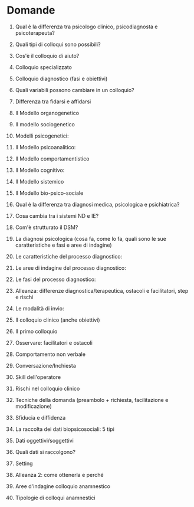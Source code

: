 # Domande

1. Qual è la differenza tra psicologo clinico, psicodiagnosta e psicoterapeuta?

2. Quali tipi di colloqui sono possibili?

3. Cos'è il colloquio di aiuto?

4. Colloquio specializzato

5. Colloquio diagnostico (fasi e obiettivi)

6. Quali variabili possono cambiare in un colloquio? 

7. Differenza tra fidarsi e affidarsi

8. Il Modello organogenetico

9. Il modello sociogenetico

10. Modelli psicogenetici:

11. Il Modello psicoanalitico:

12. Il Modello comportamentistico

13. Il Modello cognitivo:

14. Il Modello sistemico

15. Il Modello bio-psico-sociale

16. Qual è la differenza tra diagnosi medica, psicologica e psichiatrica?

17. Cosa cambia tra i sistemi ND e IE?

18. Com'è strutturato il DSM?

19. La diagnosi psicologica (cosa fa, come lo fa, quali sono le sue caratteristiche e fasi e aree di indagine)

20. Le caratteristiche del processo diagnostico:

21. Le aree di indagine del processo diagnostico:

22. Le fasi del processo diagnostico:

23. Alleanza: differenze diagnostica/terapeutica, ostacoli e facilitatori, step e rischi

24. Le modalità di invio:

25. Il colloquio clinico (anche obiettivi)

26. Il primo colloquio

27. Osservare: facilitatori e ostacoli

28. Comportamento non verbale

29. Conversazione/Inchiesta

30. Skill dell'operatore

31. Rischi nel colloquio clinico

32. Tecniche della domanda (preambolo + richiesta, facilitazione e modificazione)

33. Sfiducia e diffidenza

34. La raccolta dei dati biopsicosociali: 5 tipi

35. Dati oggettivi/soggettivi

36. Quali dati si raccolgono?

37. Setting 

38. Alleanza 2: come ottenerla e perché

39. Aree d'indagine colloquio anamnestico

40. Tipologie di colloqui anamnestici

